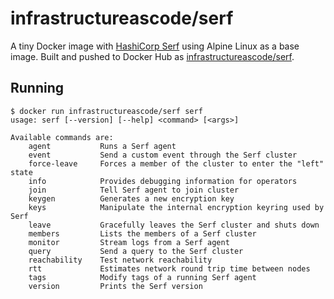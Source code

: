 # infrastructureascode/serf

A tiny Docker image with [HashiCorp Serf](https://www.serfdom.io/) using Alpine Linux as a base image.  Built and pushed to Docker Hub as [infrastructureascode/serf](https://hub.docker.com/r/infrastructureascode/serf/).

## Running

```
$ docker run infrastructureascode/serf serf
usage: serf [--version] [--help] <command> [<args>]

Available commands are:
    agent           Runs a Serf agent
    event           Send a custom event through the Serf cluster
    force-leave     Forces a member of the cluster to enter the "left" state
    info            Provides debugging information for operators
    join            Tell Serf agent to join cluster
    keygen          Generates a new encryption key
    keys            Manipulate the internal encryption keyring used by Serf
    leave           Gracefully leaves the Serf cluster and shuts down
    members         Lists the members of a Serf cluster
    monitor         Stream logs from a Serf agent
    query           Send a query to the Serf cluster
    reachability    Test network reachability
    rtt             Estimates network round trip time between nodes
    tags            Modify tags of a running Serf agent
    version         Prints the Serf version
```
